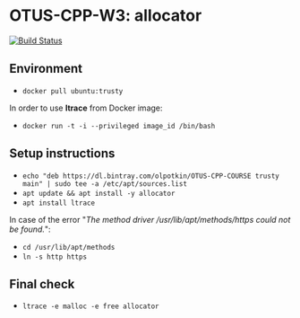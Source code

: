 # OTUS-CPP-W3: allocator

[![Build Status](https://travis-ci.org/olpotkin/OTUS-CPP-W3-allocator.svg?branch=master)](https://travis-ci.org/olpotkin/OTUS-CPP-W3-allocator)

## Environment
- `docker pull ubuntu:trusty`

In order to use <b>ltrace</b> from Docker image:
- `docker run -t -i --privileged image_id /bin/bash`

## Setup instructions
- `echo "deb https://dl.bintray.com/olpotkin/OTUS-CPP-COURSE trusty main" | sudo tee -a /etc/apt/sources.list`
- `apt update && apt install -y allocator`
- `apt install ltrace`

In case of the error "<i>The method driver /usr/lib/apt/methods/https could not be found.</i>":
- `cd /usr/lib/apt/methods`
- `ln -s http https`

## Final check
- `ltrace -e malloc -e free allocator`
